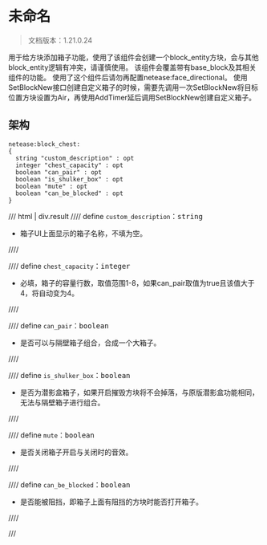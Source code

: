 # 未命名

> 文档版本：1.21.0.24

用于给方块添加箱子功能，使用了该组件会创建一个block_entity方块，会与其他block_entity逻辑有冲突，请谨慎使用。
该组件会覆盖带有base_block及其相关组件的功能。
使用了这个组件后请勿再配置netease:face_directional。
使用SetBlockNew接口创建自定义箱子的时候，需要先调用一次SetBlockNew将目标位置方块设置为Air，再使用AddTimer延后调用SetBlockNew创建自定义箱子。

## 架构

```mcschema
netease:block_chest:
{
  string "custom_description" : opt
  integer "chest_capacity" : opt
  boolean "can_pair" : opt
  boolean "is_shulker_box" : opt
  boolean "mute" : opt
  boolean "can_be_blocked" : opt
}

```

/// html | div.result
//// define
`custom_description`：<samp>string</samp>

- 箱子UI上面显示的箱子名称，不填为空。


////


//// define
`chest_capacity`：<samp>integer</samp>

- 必填，箱子的容量行数，取值范围1-8，如果can_pair取值为true且该值大于4，将自动变为4。


////


//// define
`can_pair`：<samp>boolean</samp>

- 是否可以与隔壁箱子组合，合成一个大箱子。


////


//// define
`is_shulker_box`：<samp>boolean</samp>

- 是否为潜影盒箱子，如果开启摧毁方块将不会掉落，与原版潜影盒功能相同，无法与隔壁箱子进行组合。


////


//// define
`mute`：<samp>boolean</samp>

- 是否关闭箱子开启与关闭时的音效。


////


//// define
`can_be_blocked`：<samp>boolean</samp>

- 是否能被阻挡，即箱子上面有阻挡的方块时能否打开箱子。


////


///

